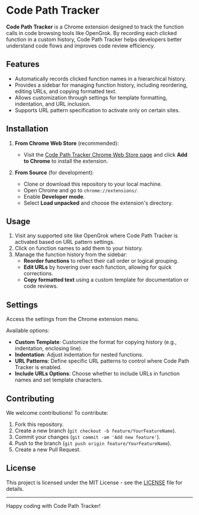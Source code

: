 # Code Path Tracker

**Code Path Tracker** is a Chrome extension designed to track the function calls in code browsing tools like OpenGrok. By recording each clicked function in a custom history, Code Path Tracker helps developers better understand code flows and improves code review efficiency.

## Features

- Automatically records clicked function names in a hierarchical history.
- Provides a sidebar for managing function history, including reordering, editing URLs, and copying formatted text.
- Allows customization through settings for template formatting, indentation, and URL inclusion.
- Supports URL pattern specification to activate only on certain sites.

## Installation

1. **From Chrome Web Store** (recommended):
   - Visit the [Code Path Tracker Chrome Web Store page](TODO) and click **Add to Chrome** to install the extension.

2. **From Source** (for development):
   - Clone or download this repository to your local machine.
   - Open Chrome and go to `chrome://extensions/`.
   - Enable **Developer mode**.
   - Select **Load unpacked** and choose the extension's directory.

## Usage

1. Visit any supported site like OpenGrok where Code Path Tracker is activated based on URL pattern settings.
2. Click on function names to add them to your history.
3. Manage the function history from the sidebar:
   - **Reorder functions** to reflect their call order or logical grouping.
   - **Edit URLs** by hovering over each function, allowing for quick corrections.
   - **Copy formatted text** using a custom template for documentation or code reviews.

## Settings

Access the settings from the Chrome extension menu.

Available options:

- **Custom Template**: Customize the format for copying history (e.g., indentation, enclosing line).
- **Indentation**: Adjust indentation for nested functions.
- **URL Patterns**: Define specific URL patterns to control where Code Path Tracker is enabled.
- **Include URLs Options**: Choose whether to include URLs in function names and set template characters.

## Contributing

We welcome contributions! To contribute:

1. Fork this repository.
2. Create a new branch (`git checkout -b feature/YourFeatureName`).
3. Commit your changes (`git commit -am 'Add new feature'`).
4. Push to the branch (`git push origin feature/YourFeatureName`).
5. Create a new Pull Request.

## License

This project is licensed under the MIT License - see the [LICENSE](LICENSE) file for details.

---

Happy coding with Code Path Tracker!
